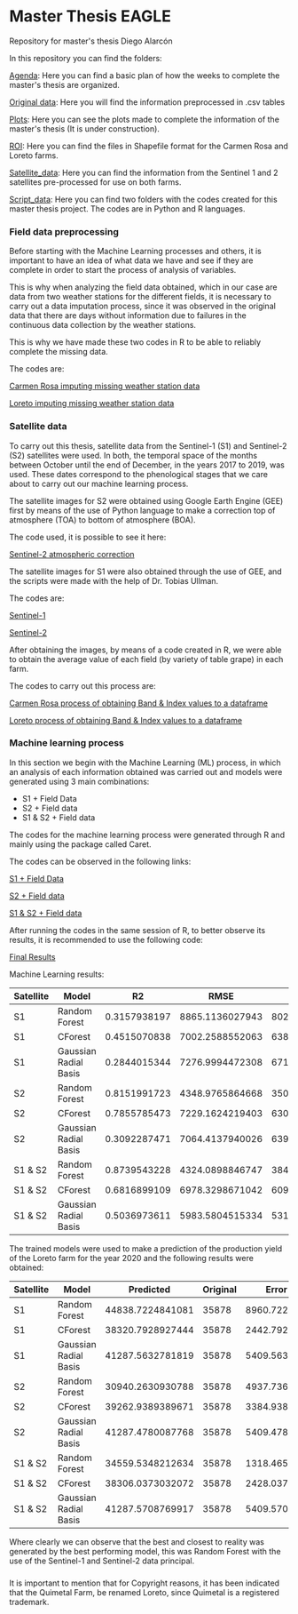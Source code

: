# Master Thesis EAGLE
Repository for master's thesis Diego Alarcón

In this repository you can find the folders:

[Agenda](https://github.com/diegoalarc/Master_Thesis_EAGLE/tree/main/Agenda): Here you can find a basic plan of how the weeks to complete the master's thesis are organized.

[Original data](https://github.com/diegoalarc/Master_Thesis_EAGLE/tree/main/Original_data): Here you will find the information preprocessed in .csv tables

[Plots](https://github.com/diegoalarc/Master_Thesis_EAGLE/tree/main/Plots): Here you can see the plots made to complete the information of the master's thesis (It is under construction).

[ROI](https://github.com/diegoalarc/Master_Thesis_EAGLE/tree/main/ROI): Here you can find the files in Shapefile format for the Carmen Rosa and Loreto farms.

[Satellite_data](https://github.com/diegoalarc/Master_Thesis_EAGLE/tree/main/Satellite_data): Here you can find the information from the Sentinel 1 and 2 satellites pre-processed for use on both farms.

[Script_data](https://github.com/diegoalarc/Master_Thesis_EAGLE/tree/main/Script_data): Here you can find two folders with the codes created for this master thesis project. The codes are in Python and R languages.

### Field data preprocessing
Before starting with the Machine Learning processes and others, it is important to have an idea of what data we have and see if they are complete in order to start the process of analysis of variables.

This is why when analyzing the field data obtained, which in our case are data from two weather stations for the different fields, it is necessary to carry out a data imputation process, since it was observed in the original data that there are days without information due to failures in the continuous data collection by the weather stations.

This is why we have made these two codes in R to be able to reliably complete the missing data.

The codes are:

[Carmen Rosa imputing missing weather station data](https://github.com/diegoalarc/Master_Thesis_EAGLE/blob/main/Script_data/R_code/CR_Imputing_Missing_weatherstation_data.R)

[Loreto imputing missing weather station data](https://github.com/diegoalarc/Master_Thesis_EAGLE/blob/main/Script_data/R_code/Qui_Imputing_Missing_weatherstation_data.R)

### Satellite data
To carry out this thesis, satellite data from the Sentinel-1 (S1) and Sentinel-2 (S2) satellites were used. In both, the temporal space of the months between October until the end of December, in the years 2017 to 2019, was used. These dates correspond to the phenological stages that we care about to carry out our machine learning process.

The satellite images for S2 were obtained using Google Earth Engine (GEE) first by means of the use of Python language to make a correction top of atmosphere (TOA) to bottom of atmosphere (BOA).

The code used, it is possible to see it here:

[Sentinel-2 atmospheric correction](https://github.com/diegoalarc/Master_Thesis_EAGLE/blob/main/Script_data/Python_code/sentinel2_atmospheric_correction.ipynb)

The satellite images for S1 were also obtained through the use of GEE, and the scripts were made with the help of Dr. Tobias Ullman.

The codes are:

[Sentinel-1](https://code.earthengine.google.com/99fa1791b727e4e8207eb552ac9269db)

[Sentinel-2](https://code.earthengine.google.com/74b5a8daf30287f8a6928d6ef7d56e7a)

After obtaining the images, by means of a code created in R, we were able to obtain the average value of each field (by variety of table grape) in each farm.

The codes to carry out this process are:

[Carmen Rosa process of obtaining Band & Index values to a dataframe](https://github.com/diegoalarc/Master_Thesis_EAGLE/blob/main/Script_data/R_code/CR_Band_%26_Index_process_to_dataframe.R)

[Loreto process of obtaining Band & Index values to a dataframe](https://github.com/diegoalarc/Master_Thesis_EAGLE/blob/main/Script_data/R_code/Qui_Band_%26_Index_process_to_dataframe.R)

### Machine learning process
In this section we begin with the Machine Learning (ML) process, in which an analysis of each information obtained was carried out and models were generated using 3 main combinations:

- S1 + Field Data
- S2 + Field data
- S1 & S2 + Field data

The codes for the machine learning process were generated through R and mainly using the package called Caret.

The codes can be observed in the following links:

[S1 + Field Data](https://github.com/diegoalarc/Master_Thesis_EAGLE/blob/main/Script_data/R_code/Caret_ML_S1.R)

[S2 + Field data](https://github.com/diegoalarc/Master_Thesis_EAGLE/blob/main/Script_data/R_code/Caret_ML_S2.R)

[S1 & S2 + Field data](https://github.com/diegoalarc/Master_Thesis_EAGLE/blob/main/Script_data/R_code/Caret_ML_S1_%26_S2.R)

After running the codes in the same session of R, to better observe its results, it is recommended to use the following code:

[Final Results](https://github.com/diegoalarc/Master_Thesis_EAGLE/blob/main/Script_data/R_code/Final_result.R)

Machine Learning results:

| Satellite | Model                 | R2           | RMSE            | MAE             | Predicted        | Original |
| --------- | --------------------- | ------------ | --------------- | --------------- | ---------------- | -------- |
| S1        | Random Forest         | 0.3157938197 | 8865.1136027943 | 8028.5478705322 | 44838.7224841081 | 35878    |
| S1        | CForest               | 0.4515070838 | 7002.2588552063 | 6389.3401288535 | 38320.7928927444 | 35878    |
| S1        | Gaussian Radial Basis | 0.2844015344 | 7276.9994472308 | 6712.8908420397 | 41287.5632781819 | 35878    |
| S2        | Random Forest         | 0.8151991723 | 4348.9765864668 | 3508.4991982077 | 30940.2630930788 | 35878    |
| S2        | CForest               | 0.7855785473 | 7229.1624219403 | 6308.7015760402 | 39262.9389389671 | 35878    |
| S2        | Gaussian Radial Basis | 0.3092287471 | 7064.4137940026 | 6395.2422242529 | 41287.4780087768 | 35878    |
| S1 & S2   | Random Forest         | 0.8739543228 | 4324.0898846747 | 3844.7647006961 | 34559.5348212634 | 35878    |
| S1 & S2   | CForest               | 0.6816899109 | 6978.3298671042 | 6094.6427173107 | 38306.0373032072 | 35878    |
| S1 & S2   | Gaussian Radial Basis | 0.5036973611 | 5983.5804515334 | 5312.8714861477 | 41287.5708769917 | 35878    |

The trained models were used to make a prediction of the production yield of the Loreto farm for the year 2020 and the following results were obtained:

| Satellite | Model                 | Predicted        | Original | Error (Kg)      | Error (%)     |
| --------- | --------------------- | ---------------- | -------- | --------------- | ------------- |
| S1        | Random Forest         | 44838.7224841081 | 35878    | 8960.7224841081 | 24.9755351026 |
| S1        | CForest               | 38320.7928927444 | 35878    | 2442.7928927444 | 6.808609434   |
| S1        | Gaussian Radial Basis | 41287.5632781819 | 35878    | 5409.5632781819 | 15.0776611801 |
| S2        | Random Forest         | 30940.2630930788 | 35878    | 4937.7369069212 | 13.7625756924 |
| S2        | CForest               | 39262.9389389671 | 35878    | 3384.9389389671 | 9.4345809102  |
| S2        | Gaussian Radial Basis | 41287.4780087768 | 35878    | 5409.4780087768 | 15.0774235152 |
| S1 & S2   | Random Forest         | 34559.5348212634 | 35878    | 1318.4651787366 | 3.6748569562  |
| S1 & S2   | CForest               | 38306.0373032072 | 35878    | 2428.0373032072 | 6.7674823101  |
| S1 & S2   | Gaussian Radial Basis | 41287.5708769917 | 35878    | 5409.5708769917 | 15.0776823596 |

Where clearly we can observe that the best and closest to reality was generated by the best performing model, this was Random Forest with the use of the Sentinel-1 and Sentinel-2 data principal.

###
It is important to mention that for Copyright reasons, it has been indicated that the Quimetal Farm, be renamed Loreto, since Quimetal is a registered trademark.